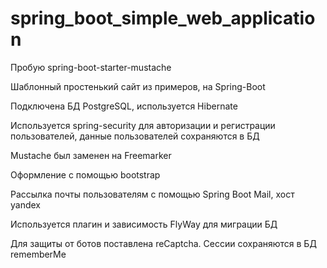# spring_boot_simple_web_application

Пробую spring-boot-starter-mustache

Шаблонный простенький сайт из примеров, на Spring-Boot

Подключена БД PostgreSQL, используется Hibernate

Используется spring-security для авторизации и регистрации пользователей, данные пользователей сохраняются в БД

Mustache был заменен на Freemarker

Оформление с помощью bootstrap

Рассылка почты пользователям с помощью Spring Boot Mail, хост yandex

Используется плагин и зависимость FlyWay для миграции БД

Для защиты от ботов поставлена reCaptcha. Сессии сохраняются в БД rememberMe